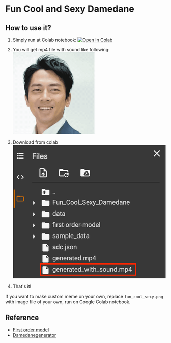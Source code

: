 # Fun Cool and Sexy Damedane



## How to use it?

1. Simply run at Colab notebook: [![Open In Colab](https://colab.research.google.com/assets/colab-badge.svg)](https://colab.research.google.com/drive/1z_tdzQuE5XqC0YE7tLbQfZXJTvh1E-NV?usp=sharing)
2. You will get mp4 file with sound like following:
   ![demo](./img/demo.gif)

3. Download from colab 
   ![image-20200926141459774](./img/image-20200926141459774.png)
4. That's it!



If you want to make custom meme on your own, replace `fun_cool_sexy.png` with image file of your own, run on Google Colab notebook.

## Reference

* [First order model](https://github.com/AliaksandrSiarohin/first-order-model)
* [Damedanegenerator](https://github.com/Warhawk947/DameDaneGenerator)

